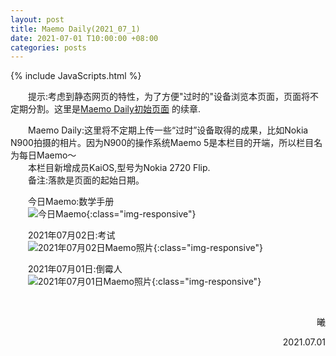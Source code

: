 ```yaml
---
layout: post
title: Maemo Daily(2021_07_1)
date: 2021-07-01 T10:00:00 +08:00
categories: posts
---
```


{% include JavaScripts.html %}

<audio src="/include/BGM/亲爱的旅人啊.mp3" autoplay loop></audio>

&emsp;&emsp;提示:考虑到静态网页的特性，为了方便"过时的"设备浏览本页面，页面将不定期分割。这里是[Maemo Daily初始页面](/posts/2021/05/11/MaemoDaily.html "Go to Maemo Daily") 的续章.  

&emsp;&emsp;Maemo Daily:这里将不定期上传一些“过时”设备取得的成果，比如Nokia N900拍摄的相片。因为N900的操作系统Maemo 5是本栏目的开端，所以栏目名为每日Maemo～  
&emsp;&emsp;本栏目新增成员KaiOS,型号为Nokia 2720 Flip.  
&emsp;&emsp;备注:落款是页面的起始日期。  

&emsp;&emsp;今日Maemo:数学手册  
&emsp;&emsp;![今日Maemo](/include/MaemoDaily/Latest.jpg){:class="img-responsive"}  

&emsp;&emsp;2021年07月02日:考试  
&emsp;&emsp;![2021年07月02日Maemo照片](/include/MaemoDaily/2021_07_02.jpg){:class="img-responsive"}  

&emsp;&emsp;2021年07月01日:倒霉人  
&emsp;&emsp;![2021年07月01日Maemo照片](/include/MaemoDaily/2021_07_01.jpg){:class="img-responsive"}  

&emsp;&emsp;  
<p align="right">曦</p>
<p align="right">2021.07.01</p>
